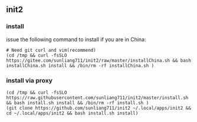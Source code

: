 ## init2

### install
issue the following command to install if you are in China:
```
# Need git curl and vim(recommend)
(cd /tmp && curl -fsSLO https://gitee.com/sunliang711/init2/raw/master/installChina.sh && bash installChina.sh install && /bin/rm -rf installChina.sh )
```

### install via proxy
```
(cd /tmp && curl -fsSLO https://raw.githubusercontent.com/sunliang711/init2/master/install.sh && bash install.sh install && /bin/rm -rf install.sh )
(git clone https://github.com/sunliang711/init2 ~/.local/apps/init2 && cd ~/.local/apps/init2 && bash install.sh install) 

```

